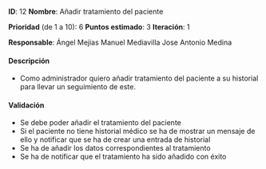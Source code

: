 **ID**: 12
**Nombre**: Añadir tratamiento del paciente

**Prioridad** (de 1 a 10): 6
**Puntos estimado**: 3
**Iteración**: 1

**Responsable**: Ángel Mejias
		 Manuel Mediavilla
		 Jose Antonio Medina 

#### Descripción

* Como administrador quiero añadir tratamiento del paciente a su historial
para llevar un seguimiento de este.

#### Validación

* Se debe poder añadir el tratamiento del paciente
* Si el paciente no tiene historial médico se ha de mostrar un mensaje de ello y notificar que se
ha de crear una entrada de historial
* Se ha de añadir los datos correspondientes al tratamiento
* Se ha de notificar que el tratamiento ha sido añadido con éxito
